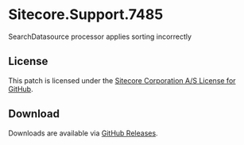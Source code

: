 # Sitecore.Support.7485
SearchDatasource processor applies sorting incorrectly

## License  
This patch is licensed under the [Sitecore Corporation A/S License for GitHub](https://github.com/sitecoresupport/Sitecore.Support.7485/blob/master/LICENSE).  

## Download  
Downloads are available via [GitHub Releases](https://github.com/sitecoresupport/Sitecore.Support.7485/releases).  
